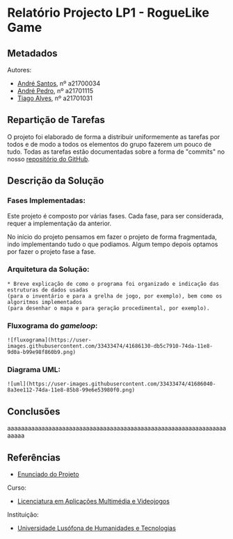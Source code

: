 # Relatório Projecto LP1 - RogueLike Game




## Metadados

 Autores: 
 * [André Santos][AS], nº a21700034
 * [André Pedro][AP], nº a21701115
 * [Tiago Alves][TA], nº a21701031
 

## Repartição de Tarefas

O projeto foi elaborado de forma a distribuir uniformemente as tarefas por todos e de modo a todos os elementos do grupo fazerem um pouco de tudo. Todas as tarefas estão documentadas sobre a forma de "commits" no nosso [repositório do GitHub][RP].
 
## Descrição da Solução

### Fases Implementadas:

Este projeto é composto por várias fases. Cada fase, para ser considerada, requer a implementação da anterior.

No início do projeto pensamos em fazer o projeto de forma fragmentada, indo implementando tudo o que podiamos. Algum tempo depois optamos por fazer o projeto fase a fase.
 
### Arquitetura da Solução:
	* Breve explicação de como o programa foi organizado e indicação das estruturas de dados usadas
	(para o inventário e para a grelha de jogo, por exemplo), bem como os algoritmos implementados
	(para desenhar o mapa e para geração procedimental, por exemplo).
	
### Fluxograma do _gameloop_:

	![fluxograma](https://user-images.githubusercontent.com/33433474/41686130-db5c7910-74da-11e8-9d0a-b99e98f860b9.png)
 
### Diagrama UML:

	![uml](https://user-images.githubusercontent.com/33433474/41686040-8a3ee112-74da-11e8-85b8-99e6e53980f0.png)

	
## Conclusões 
aaaaaaaaaaaaaaaaaaaaaaaaaaaaaaaaaaaaaaaaaaaaaaaaaaaaaaaaaaaaaaaaaaaaa 

## Referências
 * [Enunciado do Projeto][REF1]
 
Curso:
* [Licenciatura em Aplicações Multimédia e Videojogos][LAMV]
	
Instituição: 
* [Universidade Lusófona de Humanidades e Tecnologias][ULHT]



[AS]:https://github.com/Snigy24
[AP]:https://github.com/andre-pedro
[TA]:https://github.com/synpse
[LAMV]:https://www.ulusofona.pt/licenciatura/aplicacoes-multimedia-e-videojogos
[ULHT]:https://www.ulusofona.pt/
[REF1]:https://github.com/VideojogosLusofona/lp12017p2
[RP]:https://github.com/andre-pedro/projeto2LP1